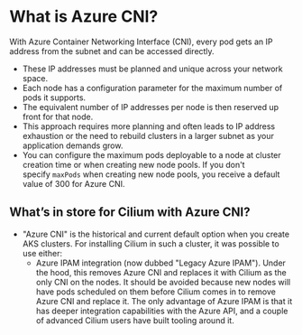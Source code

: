 # What is Azure CNI?

With Azure Container Networking Interface (CNI), every pod gets an IP address from the subnet and can be accessed directly. 

- These IP addresses must be planned and unique across your network space.
- Each node has a configuration parameter for the maximum number of pods it supports.
- The equivalent number of IP addresses per node is then reserved up front for that node.
- This approach requires more planning and often leads to IP address exhaustion or the need to rebuild clusters in a larger subnet as your application demands grow.
- You can configure the maximum pods deployable to a node at cluster creation time or when creating new node pools. If you don't specify `maxPods` when creating new node pools, you receive a default value of 300 for Azure CNI.

## What’s in store for Cilium with Azure CNI?

- "Azure CNI" is the historical and current default option when you create AKS clusters. For installing Cilium in such a cluster, it was possible to use either:
    - Azure IPAM integration (now dubbed "Legacy Azure IPAM"). Under the hood, this removes Azure CNI and replaces it with Cilium as the only CNI on the nodes. It should be avoided because new nodes will have pods scheduled on them before Cilium comes in to remove Azure CNI and replace it. The only advantage of Azure IPAM is that it has deeper integration capabilities with the Azure API, and a couple of advanced Cilium users have built tooling around it.